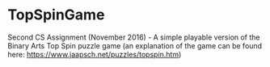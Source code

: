 # TopSpinGame
Second CS Assignment (November 2016) - A simple playable version of the Binary Arts Top Spin puzzle game
(an explanation of the game can be found here: https://www.jaapsch.net/puzzles/topspin.htm)

